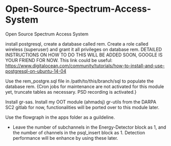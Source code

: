 # Open-Source-Spectrum-Access-System
Open Source Spectrum Access System

install postgresql, create a database called rem. Create a role called wireless (superuser) and grant it all privileges on database rem. 
DETAILED INSTRUCTIONS ON HOW TO DO THIS WILL BE ADDED SOON, GOOGLE IS YOUR FRIEND FOR NOW.
This link could be useful: 
https://www.digitalocean.com/community/tutorials/how-to-install-and-use-postgresql-on-ubuntu-14-04


Use the rem_postgre.sql file in /path/to/this/branch/sql to populate the database rem. 
{Cron jobs for maintenance are not activated for this module yet, truncate tables as necessary. 
PSD recording is activated.}


Install gr-sas. Install my OOT module (ahmadsj) gr-utils from the DARPA SC2 gitlab for now, functionalities will be ported over to this module later.


Use the flowgraph in the apps folder as a guildeline. 
- Leave the number of subchannels in the Energy-Detector block as 1, and the number of channels in the psql_insert block as 1. Detection performance will be enhance by using these later.


